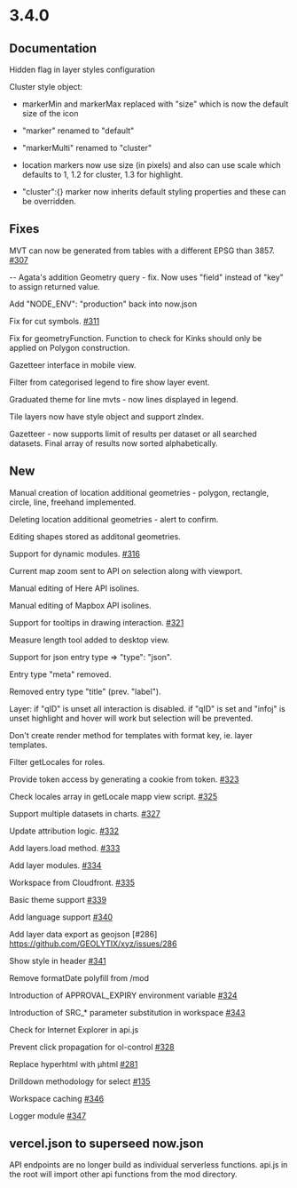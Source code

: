 # 3.4.0

## Documentation

Hidden flag in layer styles configuration

Cluster style object: 

* markerMin and markerMax replaced with "size" which is now the default size of the icon

* "marker" renamed to "default"

* "markerMulti" renamed to "cluster"

* location markers now use size (in pixels) and also can use scale which defaults to 1, 1.2 for cluster, 1.3 for highlight.

* "cluster":{} marker now inherits default styling properties and these can be overridden.

## Fixes

MVT can now be generated from tables with a different EPSG than 3857. [#307](https://github.com/GEOLYTIX/xyz/issues/307)

-- Agata's addition
Geometry query - fix. Now uses "field" instead of "key" to assign returned value.

Add "NODE_ENV": "production" back into now.json

Fix for cut symbols. [#311](https://github.com/GEOLYTIX/xyz/issues/311)

Fix for geometryFunction. Function to check for Kinks should only be applied on Polygon construction.

Gazetteer interface in mobile view.

Filter from categorised legend to fire show layer event.

Graduated theme for line mvts - now lines displayed in legend.

Tile layers now have style object and support zIndex.

Gazetteer - now supports limit of results per dataset or all searched datasets. Final array of results now sorted alphabetically.

## New

Manual creation of location additional geometries - polygon, rectangle, circle, line, freehand implemented.

Deleting location additional geometries - alert to confirm.

Editing shapes stored as additonal geometries.

Support for dynamic modules. [#316](https://github.com/GEOLYTIX/xyz/issues/316)

Current map zoom sent to API on selection along with viewport.

Manual editing of Here API isolines.

Manual editing of Mapbox API isolines.

Support for tooltips in drawing interaction. [#321](https://github.com/GEOLYTIX/xyz/issues/321)

Measure length tool added to desktop view.

Support for json entry type => "type": "json". 

Entry type "meta" removed. 

Removed entry type "title" (prev. "label").

Layer: 
    if "qID" is unset all interaction is disabled. 
    if "qID" is set and "infoj" is unset highlight and hover will work but selection will be prevented.

Don't create render method for templates with format key, ie. layer templates.

Filter getLocales for roles.

Provide token access by generating a cookie from token. [#323](https://github.com/GEOLYTIX/xyz/issues/323)

Check locales array in getLocale mapp view script. [#325](https://github.com/GEOLYTIX/xyz/issues/325)

Support multiple datasets in charts. [#327](https://github.com/GEOLYTIX/xyz/issues/327)

Update attribution logic. [#332](https://github.com/GEOLYTIX/xyz/issues/332)

Add layers.load method. [#333](https://github.com/GEOLYTIX/xyz/issues/333)

Add layer modules. [#334](https://github.com/GEOLYTIX/xyz/issues/334)

Workspace from Cloudfront. [#335](https://github.com/GEOLYTIX/xyz/issues/335)

Basic theme support [#339](https://github.com/GEOLYTIX/xyz/issues/339)

Add language support [#340](https://github.com/GEOLYTIX/xyz/issues/340)

Add layer data export as geojson [#286] https://github.com/GEOLYTIX/xyz/issues/286

Show style in header [#341](https://github.com/GEOLYTIX/xyz/issues/341)

Remove formatDate polyfill from /mod

Introduction of APPROVAL_EXPIRY environment variable [#324](https://github.com/GEOLYTIX/xyz/issues/324)

Introduction of SRC_* parameter substitution in workspace [#343](https://github.com/GEOLYTIX/xyz/issues/343)

Check for Internet Explorer in api.js

Prevent click propagation for ol-control [#328](https://github.com/GEOLYTIX/xyz/issues/328)

Replace hyperhtml with µhtml [#281](https://github.com/GEOLYTIX/xyz/issues/281)

Drilldown methodology for select [#135](https://github.com/GEOLYTIX/xyz/issues/135)

Workspace caching [#346](https://github.com/GEOLYTIX/xyz/issues/346)

Logger module [#347](https://github.com/GEOLYTIX/xyz/issues/347)


## vercel.json to superseed now.json

API endpoints are no longer build as individual serverless functions. api.js in the root will import other api functions from the mod directory.